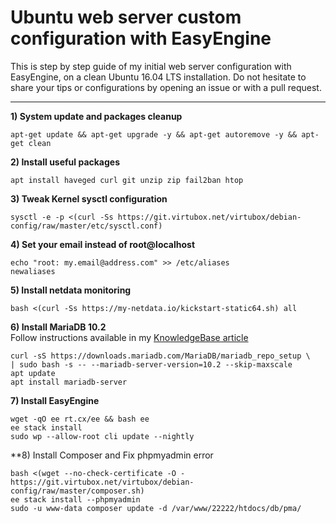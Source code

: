 # Ubuntu web server custom configuration with EasyEngine

This is step by step guide of my initial web server configuration with EasyEngine, on a clean Ubuntu 16.04 LTS installation.
Do not hesitate to share your tips or configurations by opening an issue or with a pull request.

--------

**1) System update and packages cleanup**

```
apt-get update && apt-get upgrade -y && apt-get autoremove -y && apt-get clean
```

**2) Install useful packages**
```
apt install haveged curl git unzip zip fail2ban htop
```

**3) Tweak Kernel sysctl configuration**
```
sysctl -e -p <(curl -Ss https://git.virtubox.net/virtubox/debian-config/raw/master/etc/sysctl.conf)
```

**4) Set your email instead of root@localhost**
```
echo "root: my.email@address.com" >> /etc/aliases
newaliases
```

**5) Install netdata monitoring**
```
bash <(curl -Ss https://my-netdata.io/kickstart-static64.sh) all
```

**6) Install MariaDB 10.2** <br>
Follow instructions available in my [KnowledgeBase article](https://kb.virtubox.net/knowledgebase/install-latest-mariadb-release-easyengine/) 

```
curl -sS https://downloads.mariadb.com/MariaDB/mariadb_repo_setup \
| sudo bash -s -- --mariadb-server-version=10.2 --skip-maxscale
apt update
apt install mariadb-server
```

**7) Install EasyEngine**
```
wget -qO ee rt.cx/ee && bash ee
ee stack install
sudo wp --allow-root cli update --nightly
```

**8) Install Composer and Fix phpmyadmin error 
```
bash <(wget --no-check-certificate -O - https://git.virtubox.net/virtubox/debian-config/raw/master/composer.sh)
ee stack install --phpmyadmin
sudo -u www-data composer update -d /var/www/22222/htdocs/db/pma/
```




